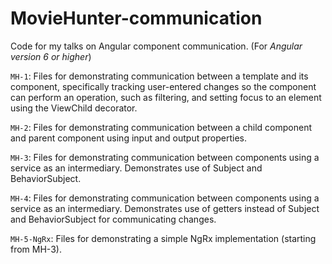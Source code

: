 # MovieHunter-communication
Code for my talks on Angular component communication. (For <i>Angular version 6 or higher</i>)

`MH-1`: Files for demonstrating communication between a template and its component, specifically tracking user-entered changes so the component can perform an operation, such as filtering, and setting focus to an element using the ViewChild decorator.

`MH-2`: Files for demonstrating communication between a child component and parent component using input and output properties.

`MH-3`: Files for demonstrating communication between components using a service as an intermediary. Demonstrates use of Subject and BehaviorSubject. 

`MH-4`: Files for demonstrating communication between components using a service as an intermediary. Demonstrates use of getters instead of Subject and BehaviorSubject for communicating changes. 

`MH-5-NgRx`: Files for demonstrating a simple NgRx implementation (starting from MH-3).

